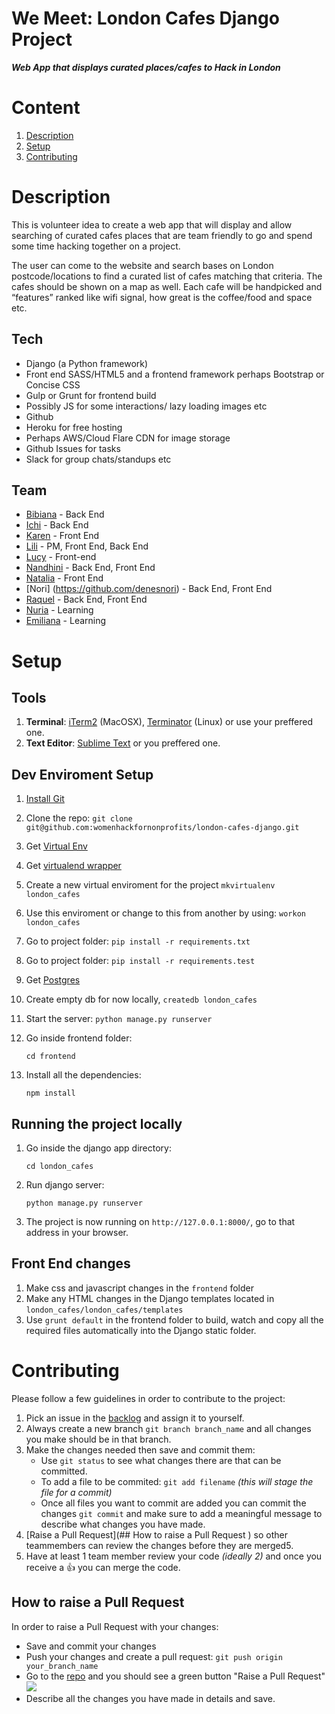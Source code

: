 # We Meet: London Cafes Django Project
***Web App that displays curated places/cafes to Hack in London***	
# Content

1. [Description](#description)
4. [Setup](#setup)
5. [Contributing](#contributing)


# Description
This is volunteer idea to create a web app that will display and allow searching of curated cafes places that are team friendly to go and spend some time hacking together on a project.

The user can come to the website and search bases on London postcode/locations to find a curated list of cafes matching that criteria. The cafes should be shown on a map as well.
Each cafe will be handpicked and “features” ranked like wifi signal, how great is the coffee/food and space etc.

## Tech
- Django (a Python framework)
- Front end SASS/HTML5 and a frontend framework perhaps Bootstrap or Concise CSS
- Gulp or Grunt for frontend build
- Possibly JS for some interactions/ lazy loading images etc
- Github
- Heroku for free hosting
- Perhaps AWS/Cloud Flare CDN for image storage
- Github Issues for tasks
- Slack for group chats/standups etc

## Team
- [Bibiana](https://github.com/BibianaC) - Back End
- [Ichi](https://github.com/Icicleta) - Back End
- [Karen](https://github.com/neraks) - Front End
- [Lili](https://github.com/lili2311) - PM, Front End, Back End
- [Lucy](https://github.com/LucyMac) - Front-end
- [Nandhini](https://github.com/Nandhini31) - Back End, Front End
- [Natalia](https://github.com/natalia-z) - Front End
- [Nori] (https://github.com/denesnori) - Back End, Front End
- [Raquel](https://github.com/raquel-ucl) - Back End, Front End
- [Nuria](https://github.com/nuria-gs) - Learning
- [Emiliana](https://github.com/emilianas) - Learning

# Setup
## Tools
1. **Terminal**: [iTerm2](https://www.iterm2.com/) (MacOSX), [Terminator](http://gnometerminator.blogspot.co.uk/p/introduction.html) (Linux) or use your preffered one.
2. **Text Editor**: [Sublime Text](http://www.sublimetext.com/) or you preffered one.

## Dev Enviroment Setup
1. [Install Git](http://git-scm.com/download/mac)
2. Clone the repo: `git clone git@github.com:womenhackfornonprofits/london-cafes-django.git`
3. Get [Virtual Env](https://virtualenv.pypa.io/en/latest/installation.html) 
4. Get [virtualend wrapper](http://virtualenvwrapper.readthedocs.org/en/latest/install.html)
5. Create a new virtual enviroment for the project `mkvirtualenv london_cafes`
6. Use this enviroment or change to this from another by using: `workon london_cafes`
7. Go to project folder: `pip install -r requirements.txt`
8. Go to project folder: `pip install -r requirements.test`
9. Get [Postgres](http://www.postgresql.org/)
10. Create empty db for now locally, `createdb london_cafes`
11. Start the server: `python manage.py runserver`
12. Go inside frontend folder: 
	
	```cd frontend```
13. Install all the dependencies:

	 ```npm install```

## Running the project locally
1. Go inside the django app directory: 

	```cd london_cafes```
2. Run django server:
	
	```python manage.py runserver```
	
3. The project is now running on `http://127.0.0.1:8000/`, go to that address in your browser. 

## Front End changes
1. Make css and javascript changes in the ```frontend``` folder
2. Make any HTML changes in the Django templates located in `london_cafes/london_cafes/templates`
3. Use `grunt default` in the frontend folder to build, watch and copy all the required files automatically into the Django static folder.

# Contributing
Please follow a few guidelines in order to contribute to the project:

1. Pick an issue in the [backlog](https://github.com/womenhackfornonprofits/we-meet-django/issues) and assign it to yourself.
2. Always create a new branch `git branch branch_name` and all changes you make should be in that branch.
3.  Make the changes needed then save and commit them:
	- Use `git status` to see what changes there are that can be committed.
	- To add a file to be commited: ```git add filename``` *(this will stage the file for a commit)*
	- Once all files you want to commit are added you can  commit the changes ```git commit``` and make sure to add a meaningful message to describe what changes you have made.
4. [Raise a Pull Request](## How to raise a Pull Request
) so other teammembers can review the changes before they are merged5. 
5. Have at least 1 team member review your code *(ideally 2)* and once you receive a :+1: you can merge the code.



	
## How to raise a Pull Request
In order to raise a Pull Request with your changes:

- Save and commit your changes
- Push your changes and create a pull request: `git push origin your_branch_name`
- Go to the [repo](https://github.com/womenhackfornonprofits/we-meet-django) and you should see a green button "Raise a Pull Request"
![](https://help.github.com/assets/images/help/pull_requests/pull-request-click-to-create.png)
- Describe all the changes you have made in details and save.

